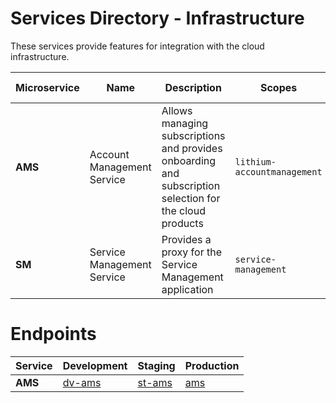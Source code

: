 # Services Directory - Infrastructure

These services provide features for integration with the cloud infrastructure.

<!-- markdown-link-check-disable -->
| Microservice | Name | Description | Scopes | Client Lib | Web API | Spec |
| - | - | - | - | - | - | - |
| **AMS** | Account Management Service | Allows managing subscriptions and provides onboarding and subscription selection for the cloud products | `lithium-accountmanagement` | n/a | n/a | n/a |
| **SM** | Service Management Service | Provides a proxy for the Service Management application | `service-management` | [2.0](https://tfs.primaverabss.com/tfs/P.TEC.Elevation/Lithium/_versionControl?path=%24%2FLithium%2FMicroservices%2Finfrastructure%2Fsm%2Fmainline%2FClientLib%2FGeneratedCode%2FClientLibDoc.gen.md&_a=preview) | n/a | [2.0](./specs/sm-spec-2.0.md) |
<!-- markdown-link-check-enable -->

# Endpoints

<!-- markdown-link-check-disable -->
| Service | Development | Staging | Production |
| - | - | - | - |
| **AMS** | [dv-ams](https://dv-ams.lithium.primaverabss.com/) | [st-ams](https://st-ams.lithium.primaverabss.com/) | [ams](https://ams.lithium.primaverabss.com) |
<!-- markdown-link-check-enable -->
